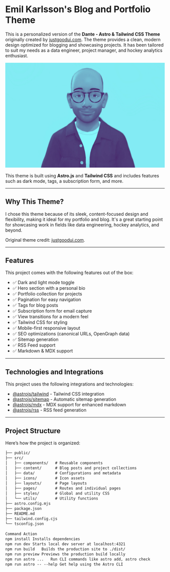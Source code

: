 # Emil Karlsson's Blog and Portfolio Theme

This is a personalized version of the **Dante - Astro & Tailwind CSS Theme** originally created by [justgoodui.com](https://justgoodui.com/). The theme provides a clean, modern design optimized for blogging and showcasing projects. It has been tailored to suit my needs as a data engineer, project manager, and hockey analytics enthusiast.

![Preview of the Theme](public/dante-preview.jpg)

This theme is built using **Astro.js** and **Tailwind CSS** and includes features such as dark mode, tags, a subscription form, and more.

---

## Why This Theme?

I chose this theme because of its sleek, content-focused design and flexibility, making it ideal for my portfolio and blog. It's a great starting point for showcasing work in fields like data engineering, hockey analytics, and beyond.

Original theme credit: [justgoodui.com](https://justgoodui.com/).

---

## Features

This project comes with the following features out of the box:

- ✅ Dark and light mode toggle
- ✅ Hero section with a personal bio
- ✅ Portfolio collection for projects
- ✅ Pagination for easy navigation
- ✅ Tags for blog posts
- ✅ Subscription form for email capture
- ✅ View transitions for a modern feel
- ✅ Tailwind CSS for styling
- ✅ Mobile-first responsive layout
- ✅ SEO optimizations (canonical URLs, OpenGraph data)
- ✅ Sitemap generation
- ✅ RSS Feed support
- ✅ Markdown & MDX support

---

## Technologies and Integrations

This project uses the following integrations and technologies:

- [@astrojs/tailwind](https://docs.astro.build/en/guides/integrations-guide/tailwind/) - Tailwind CSS integration
- [@astrojs/sitemap](https://docs.astro.build/en/guides/integrations-guide/sitemap/) - Automatic sitemap generation
- [@astrojs/mdx](https://docs.astro.build/en/guides/markdown-content/) - MDX support for enhanced markdown
- [@astrojs/rss](https://docs.astro.build/en/guides/rss/) - RSS feed generation

---

## Project Structure

Here’s how the project is organized:

```text
├── public/
├── src/
│   ├── components/   # Reusable components
│   ├── content/      # Blog posts and project collections
│   ├── data/         # Configurations and metadata
│   ├── icons/        # Icon assets
│   ├── layouts/      # Page layouts
│   ├── pages/        # Routes and individual pages
│   ├── styles/       # Global and utility CSS
│   └── utils/        # Utility functions
├── astro.config.mjs
├── package.json
├── README.md
├── tailwind.config.cjs
└── tsconfig.json

Command	Action
npm install	Installs dependencies
npm run dev	Starts local dev server at localhost:4321
npm run build	Builds the production site to ./dist/
npm run preview	Previews the production build locally
npm run astro ...	Run CLI commands like astro add, astro check
npm run astro -- --help	Get help using the Astro CLI